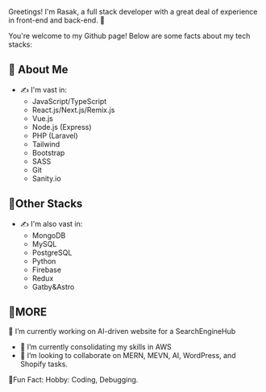 Greetings! I'm Rasak, a full stack developer with a great deal of experience in front-end and back-end. 👋

You're welcome to my Github page! Below are some facts about my tech stacks:

## 🚀 About Me
- ✍️ I'm vast in:
    * JavaScript/TypeScript
    * React.js/Next.js/Remix.js
    * Vue.js
    * Node.js (Express)
    * PHP (Laravel)
    * Tailwind
    * Bootstrap
    * SASS
    * Git
    * Sanity.io

## 🚀Other Stacks
- ✍️ I'm also vast in:
    * MongoDB
    * MySQL
    * PostgreSQL
    * Python
    * Firebase
    * Redux
    * Gatby&Astro

## 🚀MORE
🔭 I’m currently working on AI-driven website for a SearchEngineHub
- 🌱 I’m currently consolidating my skills in AWS
- 👯 I’m looking to collaborate on MERN, MEVN, AI, WordPress, and Shopify tasks.

🎉Fun Fact:
Hobby: Coding, Debugging.

